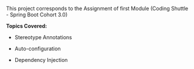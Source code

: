 This project corresponds to the Assignment of first Module (Coding Shuttle - Spring Boot Cohort 3.0)

**Topics Covered:**

- Stereotype Annotations

- Auto-configuration

- Dependency Injection
